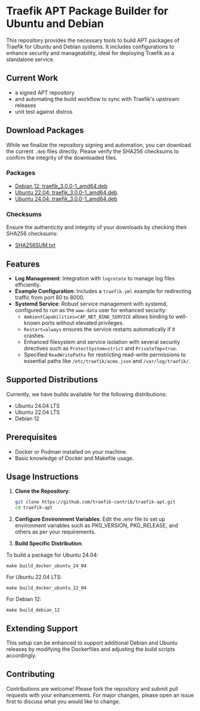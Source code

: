 # Traefik APT Package Builder for Ubuntu and Debian

This repository provides the necessary tools to build APT packages of Traefik for Ubuntu and Debian systems. It includes configurations to enhance security and manageability, ideal for deploying Traefik as a standalone service.

## Current Work

* a signed APT repository
* and automating the build workflow to sync with Traefik's upstream releases
* unit test against distros

## Download Packages

While we finalize the repository signing and automation, you can download the current `.deb` files directly. 
Please verify the SHA256 checksums to confirm the integrity of the downloaded files.

### Packages

- [Debian 12: traefik_3.0.0-1_amd64.deb](https://apt.gradusrepo.com/dists/debian/12/main/binary-amd64/traefik_3.0.0-1_amd64.deb)
- [Ubuntu 22.04: traefik_3.0.0-1_amd64.deb](https://apt.gradusrepo.com/dists/ubuntu/22.04/main/binary-amd64/traefik_3.0.0-1_amd64.deb)
- [Ubuntu 24.04: traefik_3.0.0-1_amd64.deb](https://apt.gradusrepo.com/dists/ubuntu/24.04/main/binary-amd64/traefik_3.0.0-1_amd64.deb)

### Checksums

Ensure the authenticity and integrity of your downloads by checking their SHA256 checksums:

- [SHA256SUM.txt](https://apt.gradusrepo.com/SHA256SUM.txt)

## Features

- **Log Management**: Integration with `logrotate` to manage log files efficiently.
- **Example Configuration**: Includes a `traefik.yml` example for redirecting traffic from port 80 to 8000.
- **Systemd Service**: Robust service management with systemd, configured to run as the `www-data` user for enhanced security:
  - `AmbientCapabilities=CAP_NET_BIND_SERVICE` allows binding to well-known ports without elevated privileges.
  - `Restart=always` ensures the service restarts automatically if it crashes.
  - Enhanced filesystem and service isolation with several security directives such as `ProtectSystem=strict` and `PrivateTmp=true`.
  - Specified `ReadWritePaths` for restricting read-write permissions to essential paths like `/etc/traefik/acme.json` and `/var/log/traefik/`.

## Supported Distributions

Currently, we have builds available for the following distributions:
- Ubuntu 24.04 LTS
- Ubuntu 22.04 LTS
- Debian 12

## Prerequisites

- Docker or Podman installed on your machine.
- Basic knowledge of Docker and Makefile usage.

## Usage Instructions

1. **Clone the Repository**:
   ```bash
   git clone https://github.com/traefik-contrib/traefik-apt.git
   cd traefik-apt

2. **Configure Environment Variables**:
Edit the .env file to set up environment variables such as PKG_VERSION, PKG_RELEASE, and others as per your requirements.


3. **Build Specific Distribution**:

To build a package for Ubuntu 24.04:
```
make build_docker_ubuntu_24_04
```

For Ubuntu 22.04 LTS:
```
make build_docker_ubuntu_22_04
```

For Debian 12:
```
make build_debian_12
```


## Extending Support
This setup can be enhanced to support additional Debian and Ubuntu releases by modifying the Dockerfiles and adjusting the build scripts accordingly.

## Contributing
Contributions are welcome! Please fork the repository and submit pull requests with your enhancements. For major changes, please open an issue first to discuss what you would like to change.
